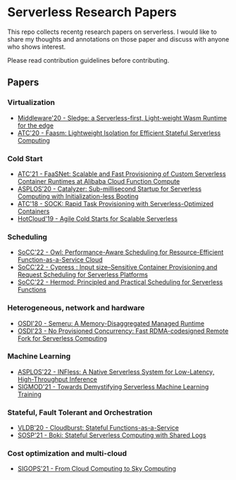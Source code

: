 # Serverless Research Papers

This repo collects recentg research papers on serverless. I would like to share my thoughts and annotations on those paper and discuss with anyone who shows interest.

Please read contribution guidelines before contributing.

## Papers

### Virtualization

- [Middleware'20 - Sledge: a Serverless-first, Light-weight Wasm Runtime for the edge](https://www2.seas.gwu.edu/~gparmer/publications/middleware20sledge.pdf)
- [ATC'20 - Faasm: Lightweight Isolation for Efficient Stateful Serverless Computing](https://www.usenix.org/conference/atc20/presentation/shillaker)

### Cold Start

- [ATC'21 - FaaSNet: Scalable and Fast Provisioning of Custom Serverless Container Runtimes at Alibaba Cloud Function Compute](https://www.usenix.org/system/files/atc21-wang-ao.pdf)
- [ASPLOS’20 - Catalyzer: Sub-millisecond Startup for Serverless Computing with Initialization-less Booting](https://ipads.se.sjtu.edu.cn/_media/publications/catalyzer-asplos20.pdf)
- [ATC'18 - SOCK: Rapid Task Provisioning with Serverless-Optimized Containers](https://www.usenix.org/system/files/conference/atc18/atc18-oakes.pdf)
- [HotCloud'19 - Agile Cold Starts for Scalable Serverless](https://www.usenix.org/system/files/hotcloud19-paper-mohan.pdf)

### Scheduling

- [SoCC'22 - Owl: Performance-Aware Scheduling for Resource-Efficient Function-as-a-Service Cloud](https://cse.hkust.edu.hk/~weiwa/papers/owl-socc2022.pdf)
- [SoCC'22 - Cypress : Input size–Sensitive Container Provisioning and Request Scheduling for Serverless Platforms](https://dl.acm.org/doi/pdf/10.1145/3542929.3563464)
- [SoCC'22 - Hermod: Principled and Practical Scheduling for Serverless Functions](https://dl.acm.org/doi/pdf/10.1145/3542929.3563468)

### Heterogeneous, network and hardware

- [OSDI'20 - Semeru: A Memory-Disaggregated Managed Runtime](https://www.usenix.org/conference/osdi20/presentation/wang)
- [OSDI'23 - No Provisioned Concurrency: Fast RDMA-codesigned Remote Fork for Serverless Computing](https://arxiv.org/pdf/2203.10225.pdf)

### Machine Learning

- [ASPLOS'22 - INFless: A Native Serverless System for Low-Latency, High-Throughput Inference](https://dl.acm.org/doi/10.1145/3503222.3507709)
- [SIGMOD'21 - Towards Demystifying Serverless Machine Learning Training](https://anakli.inf.ethz.ch/papers/serverless-sigmod2021.pdf)

### Stateful, Fault Tolerant and Orchestration

- [VLDB'20 - Cloudburst: Stateful Functions-as-a-Service](http://www.vldb.org/pvldb/vol13/p2438-sreekanti.pdf)
- [SOSP'21 - Boki: Stateful Serverless Computing with Shared Logs](https://www.cs.utexas.edu/~zjia/boki-sosp21.pdf)

### Cost optimization and multi-cloud

- [SIGOPS'21 - From Cloud Computing to Sky Computing](https://sigops.org/s/conferences/hotos/2021/papers/hotos21-s02-stoica.pdf)
